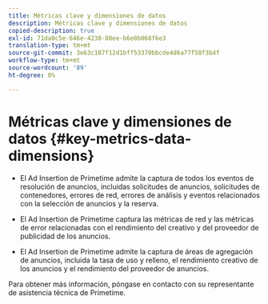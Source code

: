 ```yaml
---
title: Métricas clave y dimensiones de datos
description: Métricas clave y dimensiones de datos
copied-description: true
exl-id: 71da0c5e-646e-4238-88ee-b6e0b068f6e3
translation-type: tm+mt
source-git-commit: 3e63c187f12d1bff53370bbcde4d6a77f58f3b4f
workflow-type: tm+mt
source-wordcount: '89'
ht-degree: 0%

---
```


# Métricas clave y dimensiones de datos {#key-metrics-data-dimensions}

* El Ad Insertion de Primetime admite la captura de todos los eventos de resolución de anuncios, incluidas solicitudes de anuncios, solicitudes de contenedores, errores de red, errores de análisis y eventos relacionados con la selección de anuncios y la reserva.

* El Ad Insertion de Primetime captura las métricas de red y las métricas de error relacionadas con el rendimiento del creativo y del proveedor de publicidad de los anuncios.

* El Ad Insertion de Primetime admite la captura de áreas de agregación de anuncios, incluida la tasa de uso y relleno, el rendimiento creativo de los anuncios y el rendimiento del proveedor de anuncios.

Para obtener más información, póngase en contacto con su representante de asistencia técnica de Primetime.

